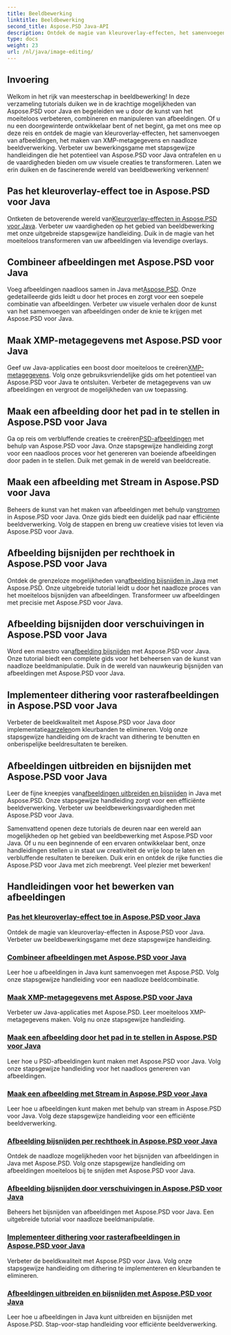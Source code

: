 ```yaml
---
title: Beeldbewerking
linktitle: Beeldbewerking
second_title: Aspose.PSD Java-API
description: Ontdek de magie van kleuroverlay-effecten, het samenvoegen van afbeeldingen en naadloze beeldverwerking met Aspose.PSD. Verbeter uw beeldbewerkingsgame met onze handleidingen.
type: docs
weight: 23
url: /nl/java/image-editing/
---
```

## Invoering 

Welkom in het rijk van meesterschap in beeldbewerking! In deze verzameling tutorials duiken we in de krachtige mogelijkheden van Aspose.PSD voor Java en begeleiden we u door de kunst van het moeiteloos verbeteren, combineren en manipuleren van afbeeldingen. Of u nu een doorgewinterde ontwikkelaar bent of net begint, ga met ons mee op deze reis en ontdek de magie van kleuroverlay-effecten, het samenvoegen van afbeeldingen, het maken van XMP-metagegevens en naadloze beeldverwerking. Verbeter uw bewerkingsgame met stapsgewijze handleidingen die het potentieel van Aspose.PSD voor Java ontrafelen en u de vaardigheden bieden om uw visuele creaties te transformeren. Laten we erin duiken en de fascinerende wereld van beeldbewerking verkennen!

## Pas het kleuroverlay-effect toe in Aspose.PSD voor Java

 Ontketen de betoverende wereld van[Kleuroverlay-effecten in Aspose.PSD voor Java](./color-overlay-effect/). Verbeter uw vaardigheden op het gebied van beeldbewerking met onze uitgebreide stapsgewijze handleiding. Duik in de magie van het moeiteloos transformeren van uw afbeeldingen via levendige overlays.

## Combineer afbeeldingen met Aspose.PSD voor Java

 Voeg afbeeldingen naadloos samen in Java met[Aspose.PSD](./combine-images/). Onze gedetailleerde gids leidt u door het proces en zorgt voor een soepele combinatie van afbeeldingen. Verbeter uw visuele verhalen door de kunst van het samenvoegen van afbeeldingen onder de knie te krijgen met Aspose.PSD voor Java.

## Maak XMP-metagegevens met Aspose.PSD voor Java

 Geef uw Java-applicaties een boost door moeiteloos te creëren[XMP-metagegevens](./create-xmp-metadata/). Volg onze gebruiksvriendelijke gids om het potentieel van Aspose.PSD voor Java te ontsluiten. Verbeter de metagegevens van uw afbeeldingen en vergroot de mogelijkheden van uw toepassing.

## Maak een afbeelding door het pad in te stellen in Aspose.PSD voor Java

 Ga op reis om verbluffende creaties te creëren[PSD-afbeeldingen](./create-image-by-setting-path/) met behulp van Aspose.PSD voor Java. Onze stapsgewijze handleiding zorgt voor een naadloos proces voor het genereren van boeiende afbeeldingen door paden in te stellen. Duik met gemak in de wereld van beeldcreatie.

## Maak een afbeelding met Stream in Aspose.PSD voor Java

 Beheers de kunst van het maken van afbeeldingen met behulp van[stromen](./create-image-using-stream/) in Aspose.PSD voor Java. Onze gids biedt een duidelijk pad naar efficiënte beeldverwerking. Volg de stappen en breng uw creatieve visies tot leven via Aspose.PSD voor Java.

## Afbeelding bijsnijden per rechthoek in Aspose.PSD voor Java

 Ontdek de grenzeloze mogelijkheden van[afbeelding bijsnijden in Java](./crop-image-by-rectangle/) met Aspose.PSD. Onze uitgebreide tutorial leidt u door het naadloze proces van het moeiteloos bijsnijden van afbeeldingen. Transformeer uw afbeeldingen met precisie met Aspose.PSD voor Java.

## Afbeelding bijsnijden door verschuivingen in Aspose.PSD voor Java

 Word een maestro van[afbeelding bijsnijden](./crop-image-by-shifts/) met Aspose.PSD voor Java. Onze tutorial biedt een complete gids voor het beheersen van de kunst van naadloze beeldmanipulatie. Duik in de wereld van nauwkeurig bijsnijden van afbeeldingen met Aspose.PSD voor Java.

## Implementeer dithering voor rasterafbeeldingen in Aspose.PSD voor Java

 Verbeter de beeldkwaliteit met Aspose.PSD voor Java door implementatie[aarzelen](./implement-dithering/)om kleurbanden te elimineren. Volg onze stapsgewijze handleiding om de kracht van dithering te benutten en onberispelijke beeldresultaten te bereiken.

## Afbeeldingen uitbreiden en bijsnijden met Aspose.PSD voor Java

 Leer de fijne kneepjes van[afbeeldingen uitbreiden en bijsnijden](./expand-and-crop-images/) in Java met Aspose.PSD. Onze stapsgewijze handleiding zorgt voor een efficiënte beeldverwerking. Verbeter uw beeldbewerkingsvaardigheden met Aspose.PSD voor Java.

Samenvattend openen deze tutorials de deuren naar een wereld aan mogelijkheden op het gebied van beeldbewerking met Aspose.PSD voor Java. Of u nu een beginnende of een ervaren ontwikkelaar bent, onze handleidingen stellen u in staat uw creativiteit de vrije loop te laten en verbluffende resultaten te bereiken. Duik erin en ontdek de rijke functies die Aspose.PSD voor Java met zich meebrengt. Veel plezier met bewerken!
## Handleidingen voor het bewerken van afbeeldingen
### [Pas het kleuroverlay-effect toe in Aspose.PSD voor Java](./color-overlay-effect/)
Ontdek de magie van kleuroverlay-effecten in Aspose.PSD voor Java. Verbeter uw beeldbewerkingsgame met deze stapsgewijze handleiding.
### [Combineer afbeeldingen met Aspose.PSD voor Java](./combine-images/)
Leer hoe u afbeeldingen in Java kunt samenvoegen met Aspose.PSD. Volg onze stapsgewijze handleiding voor een naadloze beeldcombinatie.
### [Maak XMP-metagegevens met Aspose.PSD voor Java](./create-xmp-metadata/)
Verbeter uw Java-applicaties met Aspose.PSD. Leer moeiteloos XMP-metagegevens maken. Volg nu onze stapsgewijze handleiding.
### [Maak een afbeelding door het pad in te stellen in Aspose.PSD voor Java](./create-image-by-setting-path/)
Leer hoe u PSD-afbeeldingen kunt maken met Aspose.PSD voor Java. Volg onze stapsgewijze handleiding voor het naadloos genereren van afbeeldingen.
### [Maak een afbeelding met Stream in Aspose.PSD voor Java](./create-image-using-stream/)
Leer hoe u afbeeldingen kunt maken met behulp van stream in Aspose.PSD voor Java. Volg deze stapsgewijze handleiding voor een efficiënte beeldverwerking.
### [Afbeelding bijsnijden per rechthoek in Aspose.PSD voor Java](./crop-image-by-rectangle/)
Ontdek de naadloze mogelijkheden voor het bijsnijden van afbeeldingen in Java met Aspose.PSD. Volg onze stapsgewijze handleiding om afbeeldingen moeiteloos bij te snijden met Aspose.PSD voor Java.
### [Afbeelding bijsnijden door verschuivingen in Aspose.PSD voor Java](./crop-image-by-shifts/)
Beheers het bijsnijden van afbeeldingen met Aspose.PSD voor Java. Een uitgebreide tutorial voor naadloze beeldmanipulatie.
### [Implementeer dithering voor rasterafbeeldingen in Aspose.PSD voor Java](./implement-dithering/)
Verbeter de beeldkwaliteit met Aspose.PSD voor Java. Volg onze stapsgewijze handleiding om dithering te implementeren en kleurbanden te elimineren.
### [Afbeeldingen uitbreiden en bijsnijden met Aspose.PSD voor Java](./expand-and-crop-images/)
Leer hoe u afbeeldingen in Java kunt uitbreiden en bijsnijden met Aspose.PSD. Stap-voor-stap handleiding voor efficiënte beeldverwerking.